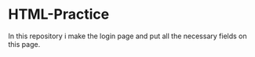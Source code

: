 # HTML-Practice
In this repository i make the login page and put all the necessary fields on this page.
